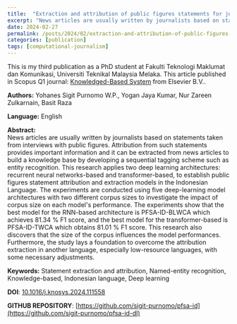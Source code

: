 ```yaml
---
title:  "Extraction and attribution of public figures statements for journalism in Indonesia using deep learning"
excerpt: "News articles are usually written by journalists based on statements taken from interviews with public figures. Attribution from such statements provides important information and it can be extracted from news articles to build a knowledge base by developing a sequential tagging scheme such as entity recognition. This research applies two deep learning architectures: recurrent neural networks-based and transformer-based, to establish public figures statement attribution and extraction models in the Indonesian Language. The experiments are conducted using five deep-learning model architectures with two different corpus sizes to investigate the impact of corpus size on each model's performance. The experiments show that the best model for the RNN-based architecture is PFSA-ID-BLWCA which achieves 81.34 % F1 score, and the best model for the transformer-based is PFSA-ID-TWCA which obtains 81.01 % F1 score. This research also discovers that the size of the corpus influences the model performances. Furthermore, the study lays a foundation to overcome the attribution extraction in another language, especially low-resource languages, with some necessary adjustments."
date: 2024-02-27
permalink: /posts/2024/02/extraction-and-attribution-of-public-figures-statements-for-journalism-in-Indonesia-using-deep-learning/
categories: [publication]
tags: [computational-journalism]
---
```


This is my third publication as a PhD student at Fakulti Teknologi Maklumat dan Komunikasi, Universiti Teknikal Malaysia Melaka. This article published in Scopus Q1 journal: [Knowledged-Based System](https://www.scimagojr.com/journalsearch.php?q=24772&tip=sid&clean=0) from Elsevier B.V..

**Authors:**  Yohanes Sigit Purnomo W.P., Yogan Jaya Kumar, Nur Zareen Zulkarnain, Basit Raza

**Language:** English

**Abstract:** <br />
News articles are usually written by journalists based on statements taken from interviews with public figures. Attribution from such statements provides important information and it can be extracted from news articles to build a knowledge base by developing a sequential tagging scheme such as entity recognition. This research applies two deep learning architectures: recurrent neural networks-based and transformer-based, to establish public figures statement attribution and extraction models in the Indonesian Language. The experiments are conducted using five deep-learning model architectures with two different corpus sizes to investigate the impact of corpus size on each model's performance. The experiments show that the best model for the RNN-based architecture is PFSA-ID-BLWCA which achieves 81.34 % F1 score, and the best model for the transformer-based is PFSA-ID-TWCA which obtains 81.01 % F1 score. This research also discovers that the size of the corpus influences the model performances. Furthermore, the study lays a foundation to overcome the attribution extraction in another language, especially low-resource languages, with some necessary adjustments.

**Keywords:** Statement extraction and attribution, Named-entity recognition, Knowledge-based, Indonesian language, Deep learning

**DOI**: [10.1016/j.knosys.2024.111558](https://doi.org/10.1016/j.knosys.2024.111558)

**GITHUB REPOSITORY**: [https://github.com/sigit-purnomo/pfsa-id](https://github.com/sigit-purnomo/pfsa-id-dl)


